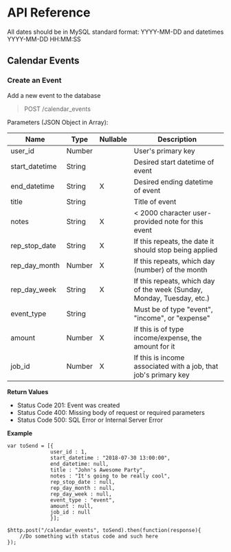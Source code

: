 # API Reference
All dates should be in MySQL standard format: YYYY-MM-DD and datetimes YYYY-MM-DD HH:MM:SS

## Calendar Events
### Create an Event
Add a new event to the database
>POST /calendar_events

Parameters (JSON Object in Array):

| Name           | Type    | Nullable | Description
| -------------- | ------- | -------- | -----------|
| user_id        | Number  |          | User's primary key |
| start_datetime | String  |          | Desired start datetime of event |
| end_datetime   | String  | X        | Desired ending datetime of event |
| title          | String  |          | Title of event |
| notes          | String  | X        | < 2000 character user-provided note for this event |
| rep_stop_date  | String  | X        | If this repeats, the date it should stop being applied |
| rep_day_month  | Number  | X        | If this repeats, which day (number) of the month |
| rep_day_week   | String  | X        | If this repeats, which day of the week (Sunday, Monday, Tuesday, etc.) |
| event_type     | String  |          | Must be of type "event", "income", or "expense" |
| amount         | Number  | X        | If this is of type income/expense, the amount for it |
| job_id         | Number  | X        | If this is income associated with a job, that job's primary key |

**Return Values**
* Status Code 201: Event was created
* Status Code 400: Missing body of request or required parameters
* Status Code 500: SQL Error or Internal Server Error

**Example**
```
var toSend = [{
              user_id : 1,
              start_datetime : "2018-07-30 13:00:00",
              end_datetime: null,
              title : "John's Awesome Party",
              notes : "It's going to be really cool",
              rep_stop_date : null,
              rep_day_month : null,
              rep_day_week : null,
              event_type : "event",
              amount : null,
              job_id : null
              }];
             
$http.post("/calendar_events", toSend).then(function(response){
    //Do something with status code and such here
});
```
